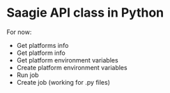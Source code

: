 # Saagie API class in Python

For now:
 - Get platforms info
 - Get platform info
 - Get platform environment variables
 - Create platform environment variables
 - Run job
 - Create job (working for .py files)